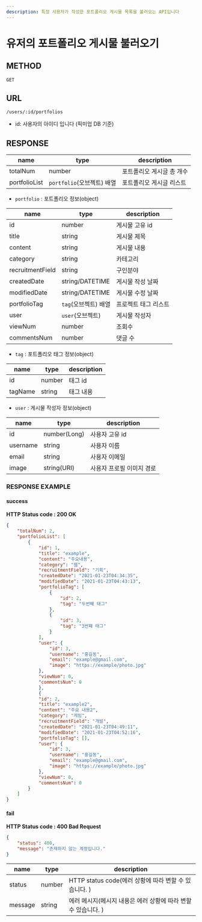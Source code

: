 ```yaml
---
description: 특정 사용자가 작성한 포트폴리오 게시물 목록을 불러오는 API입니다
---
```


# 유저의 포트폴리오 게시물 불러오기

## METHOD

```text
GET
```

## URL

```text
/users/:id/portfolios
```

* id: 사용자의 아이디 입니다 \(픽미업 DB 기준\)

## RESPONSE

| name          | type                       | description               |
| ------------- | -------------------------- | ------------------------- |
| totalNum      | number                     | 포트폴리오 게시글 총 개수 |
| portfolioList | `portfolio`(오브젝트) 배열 | 포트폴리오 게시글 리스트  |

* `portfolio` : 포트폴리오 정보(object)

| name             | type                 | description          |
| ---------------- | -------------------- | -------------------- |
| id               | number               | 게시물 고유 id       |
| title            | string               | 게시물 제목          |
| content          | string               | 게시물 내용          |
| category         | string               | 카테고리             |
| recruitmentField | string               | 구인분야             |
| createdDate      | string/DATETIME      | 게시물 작성 날짜     |
| modifiedDate     | string/DATETIME      | 게시물 수정 날짜     |
| portfolioTag     | `tag`(오브젝트) 배열 | 프로젝트 태그 리스트 |
| user             | `user`(오브젝트)     | 게시물 작성자        |
| viewNum          | number               | 조회수               |
| commentsNum      | number               | 댓글 수              |

* `tag` : 포트폴리오 태그 정보(object)

| name    | type   | description |
| ------- | ------ | ----------- |
| id      | number | 태그 id     |
| tagName | string | 태그 내용   |

* `user` : 게시물 작성자 정보\(object\)

| name     | type         | description               |
| -------- | ------------ | ------------------------- |
| id       | number(Long) | 사용자 고유 id            |
| username | string       | 사용자 이름               |
| email    | string       | 사용자 이메일             |
| image    | string(URI)  | 사용자 프로필 이미지 경로 |

### RESPONSE EXAMPLE

#### success

**HTTP Status code : 200 OK**

```json
{
    "totalNum": 2,
    "portfolioList": [
        {
            "id": 1,
            "title": "example",
            "content": "주요내용",
            "category": "웹",
            "recruitmentField": "기획",
            "createdDate": "2021-01-23T04:34:35",
            "modifiedDate": "2021-01-23T04:43:13",
            "portfolioTag": [
                {
                    "id": 2,
                    "tag": "두번째 태그"
                },
                {
                    "id": 3,
                    "tag": "3번쨰 태그"
                }
            ],
            "user": {
                "id": 3,
                "username": "홍길동",
                "email": "example@gmail.com",
                "image": "https://example/photo.jpg"
            },
            "viewNum": 0,
            "commentsNum": 0
            },
            {
            "id": 2,
            "title": "example2",
            "content": "주요 내용2",
            "category": "게임",
            "recruitmentField": "개발",
            "createdDate": "2021-01-23T04:49:11",
            "modifiedDate": "2021-01-23T04:52:16",
            "portfolioTag": [],
            "user": {
                "id": 3,
                "username": "홍길동",
                "email": "example@gmail.com",
                "image": "https://example/photo.jpg"
            },
            "viewNum": 0,
            "commentsNum": 0
        }
    ]
}
```

#### fail

**HTTP Status code : 400 Bad Request**

```json
{
    "status": 400,
    "message": "존재하지 않는 계정입니다."
}
```

| name    | type   | description                                                  |
| ------- | ------ | ------------------------------------------------------------ |
| status  | number | HTTP status code(에러 상황에 따라 변할 수 있습니다. )        |
| message | string | 에러 메시지(메시지 내용은 에러 상황에 따라 변할 수 있습니다. ) |

